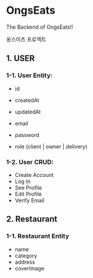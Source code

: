# OngsEats

The Backend of OngsEats!!

옹스이츠 프로젝트

## 1. USER

### 1-1. User Entity:

-   id
-   createdAt
-   updatedAt

-   email
-   password
-   role (client | owner | delivery)

### 1-2. User CRUD:

-   Create Account
-   Log In
-   See Profile
-   Edit Profile
-   Verify Email

## 2. Restaurant

### 1-1. Restaurant Entity

-   name
-   category
-   address
-   coverImage
